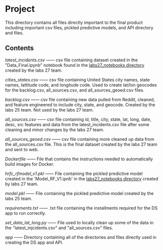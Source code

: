 # Project

This directory contains all files directly important to the final product including important csv files, pickled predictive models, and API directory and files.

## Contents

*latest_incidents.csv* —— csv file containing dataset created in the "Data_Final.ipynb" notebook found in the [labs27_notebooks directory](https://github.com/Lambda-School-Labs/Labs27-C-HRF-DS/tree/main/labs27_notebooks) created by the labs 27 team.

*cities_states.csv* —— csv file containing United States city names, state names, lattitude code, and longitude code. Used to create lat/lon geocodes for the backlog.csv, all_sources.csv, and all_sources_geoed.csv files.

*backlog.csv* —— csv file containing new data pulled from Reddit, cleaned, and feature engineered to include city, state, and geocode. Created by the labs 25 team. Not used by the labs 27 team.

*all_sources.csv* —— csv file containing id, title, city, state, lat, long, date, desc, src features and data from the latest_incidents.csv file after some cleaning and minor changes by the labs 27 team.

*all_sources_geoed.csv* —— csv file containing more cleaned up data from the all_sources.csv file. This is the final dataset created by the labs 27 team and sent to web. 

*Dockerfile* —— File that contains the instructions needed to automatically build images for Docker.

*hrfc_rfmodel_v1.pkl* —— File containing the pickled predictive model created in the 'Model_RF_V1.ipnb' in the [labs27_notebooks directory](https://github.com/Lambda-School-Labs/Labs27-C-HRF-DS/tree/main/labs27_notebooks) created by labs 27 team.

*model.pkl* —— File containing the pickled predictive model created by the labs 25 team.

*requirements.txt* —— .txt file containing the installments required for the DS app to run correctly.

*set_data_lat_long.py* —— File used to locally clean up some of the data in the "latest_injcidents.csv" and "all_sources.csv" files.

*app* —— Directory containing all of the directories and files directly used in creating the DS app and API. 
